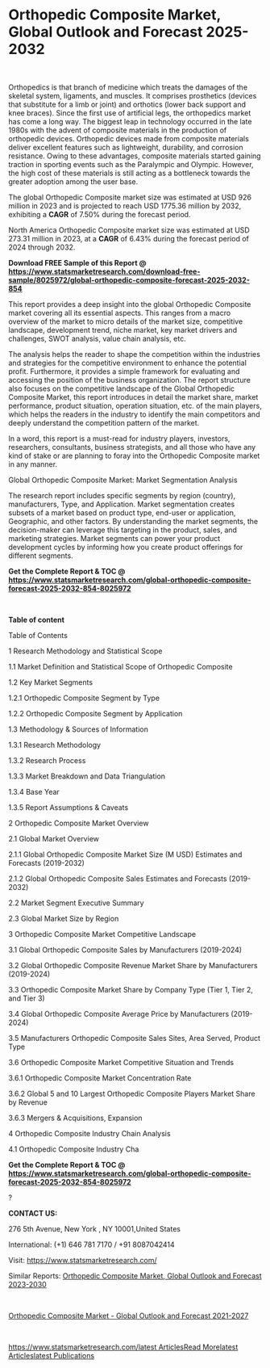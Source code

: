 <h1>Orthopedic Composite Market, Global Outlook and Forecast 2025-2032</h1><br/><p>Orthopedics is that branch of medicine which treats the damages of the skeletal system, ligaments, and muscles. It comprises prosthetics (devices that substitute for a limb or joint) and orthotics (lower back support and knee braces). Since the first use of artificial legs, the orthopedics market has come a long way. The biggest leap in technology occurred in the late 1980s with the advent of composite materials in the production of orthopedic devices. Orthopedic devices made from composite materials deliver excellent features such as lightweight, durability, and corrosion resistance. Owing to these advantages, composite materials started gaining traction in sporting events such as the Paralympic and Olympic. However, the high cost of these materials is still acting as a bottleneck towards the greater adoption among the user base.</p>
 
 
 
 <p>The global Orthopedic Composite market size was estimated at USD 926 million in 2023 and is projected to reach USD 1775.36 million by 2032, exhibiting a <strong>CAGR</strong> of 7.50% during the forecast period.</p>
 
 
 
 <p>North America Orthopedic Composite market size was estimated at USD 273.31 million in 2023, at a <strong>CAGR</strong> of 6.43% during the forecast period of 2024 through 2032.</p>
 
 
 
 <p><strong>Download FREE Sample of this Report @ <a href="https://www.statsmarketresearch.com/download-free-sample/8025972/global-orthopedic-composite-forecast-2025-2032-854">https://www.statsmarketresearch.com/download-free-sample/8025972/global-orthopedic-composite-forecast-2025-2032-854</a></strong></p>
 
 
 
 <p>This report provides a deep insight into the global Orthopedic Composite market covering all its essential aspects. This ranges from a macro overview of the market to micro details of the market size, competitive landscape, development trend, niche market, key market drivers and challenges, SWOT analysis, value chain analysis, etc.</p>
 
 
 
 <p>The analysis helps the reader to shape the competition within the industries and strategies for the competitive environment to enhance the potential profit. Furthermore, it provides a simple framework for evaluating and accessing the position of the business organization. The report structure also focuses on the competitive landscape of the Global Orthopedic Composite Market, this report introduces in detail the market share, market performance, product situation, operation situation, etc. of the main players, which helps the readers in the industry to identify the main competitors and deeply understand the competition pattern of the market.</p>
 
 
 
 <p>In a word, this report is a must-read for industry players, investors, researchers, consultants, business strategists, and all those who have any kind of stake or are planning to foray into the Orthopedic Composite market in any manner.</p>
 
 
 
 <p>Global Orthopedic Composite Market: Market Segmentation Analysis</p>
 
 
 
 <p>The research report includes specific segments by region (country), manufacturers, Type, and Application. Market segmentation creates subsets of a market based on product type, end-user or application, Geographic, and other factors. By understanding the market segments, the decision-maker can leverage this targeting in the product, sales, and marketing strategies. Market segments can power your product development cycles by informing how you create product offerings for different segments.</p>
 
 
 
 <div><b>Get the Complete Report & TOC @ <a href="https://www.statsmarketresearch.com/global-orthopedic-composite-forecast-2025-2032-854-8025972">https://www.statsmarketresearch.com/global-orthopedic-composite-forecast-2025-2032-854-8025972</a></b></div>
 
 
 
 <p><br />
 
 <b>Table of content</b></p>
 
 
 
 <p>Table of Contents<br />
 
 1 Research Methodology and Statistical Scope<br />
 
 1.1 Market Definition and Statistical Scope of Orthopedic Composite<br />
 
 1.2 Key Market Segments<br />
 
 1.2.1 Orthopedic Composite Segment by Type<br />
 
 1.2.2 Orthopedic Composite Segment by Application<br />
 
 1.3 Methodology & Sources of Information<br />
 
 1.3.1 Research Methodology<br />
 
 1.3.2 Research Process<br />
 
 1.3.3 Market Breakdown and Data Triangulation<br />
 
 1.3.4 Base Year<br />
 
 1.3.5 Report Assumptions & Caveats<br />
 
 2 Orthopedic Composite Market Overview<br />
 
 2.1 Global Market Overview<br />
 
 2.1.1 Global Orthopedic Composite Market Size (M USD) Estimates and Forecasts (2019-2032)<br />
 
 2.1.2 Global Orthopedic Composite Sales Estimates and Forecasts (2019-2032)<br />
 
 2.2 Market Segment Executive Summary<br />
 
 2.3 Global Market Size by Region<br />
 
 3 Orthopedic Composite Market Competitive Landscape<br />
 
 3.1 Global Orthopedic Composite Sales by Manufacturers (2019-2024)<br />
 
 3.2 Global Orthopedic Composite Revenue Market Share by Manufacturers (2019-2024)<br />
 
 3.3 Orthopedic Composite Market Share by Company Type (Tier 1, Tier 2, and Tier 3)<br />
 
 3.4 Global Orthopedic Composite Average Price by Manufacturers (2019-2024)<br />
 
 3.5 Manufacturers Orthopedic Composite Sales Sites, Area Served, Product Type<br />
 
 3.6 Orthopedic Composite Market Competitive Situation and Trends<br />
 
 3.6.1 Orthopedic Composite Market Concentration Rate<br />
 
 3.6.2 Global 5 and 10 Largest Orthopedic Composite Players Market Share by Revenue<br />
 
 3.6.3 Mergers & Acquisitions, Expansion<br />
 
 4 Orthopedic Composite Industry Chain Analysis<br />
 
 4.1 Orthopedic Composite Industry Cha</p>
 
 
 
 <div><b>Get the Complete Report & TOC @ <a href="https://www.statsmarketresearch.com/global-orthopedic-composite-forecast-2025-2032-854-8025972">https://www.statsmarketresearch.com/global-orthopedic-composite-forecast-2025-2032-854-8025972</a></b></div>
 
 
 
 <p>? </p>
 
 
 
 <p><b>CONTACT US:</b><br />
 
 276 5th Avenue, New York , NY 10001,United States<br />
 
 International: (+1) 646 781 7170 / +91 8087042414<br />
 
 Visit: <a href="https://www.statsmarketresearch.com/">https://www.statsmarketresearch.com/</a><br />
 
 Similar Reports: <a href="https://www.statsmarketresearch.com/global-orthopedic-composite-forecast-2025-2032-854-8025972">Orthopedic Composite Market, Global Outlook and Forecast 2023-2030</a><br />
 
 <br />
 
 <a href="https://www.statsmarketresearch.com/global-orthopedic-composite-forecast-2025-2032-854-8025972">Orthopedic Composite Market - Global Outlook and Forecast 2021-2027</a><br />
 
 <br />
 
 <a href="https://gyeongbokgung.com">https://www.statsmarketresearch.com/</a><a href="https://hallyeomaritime.com">latest Articles</a><a href="https://jingwansa.com">Read More</a><a href="https://nguoiviet.jp/">latest Articles</a><a href="https://www.intelmarketresearch.com/">latest Publications</a></p>